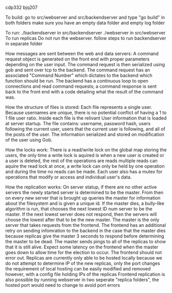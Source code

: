 cdp332
bjq207

To build:
    go to src/webserver and src/backendserver and type "go build" in both folders
    make sure you have an empty data folder and empty log folder

To run:
    ./backendserver in src/backendserver
    ./webserver in src/webserver
To run replicas
    Do not run the webserver.
    follow steps to run backendserver in separate folder

How messages are sent between the web and data servers:
    A command request object is generated on the front end with proper parameters depending on 
    the user input.  The command request is then serialized using gob and sent over tcp to the
    backend.  The command request has an associated "Command Number" which dictates to the backend
    which function should be run.  The backend has a continuous loop to open connections and read
    command requests; a command response is sent back to the front end with a code detailing what
    the result of the command was.

How the structure of files is stored:
    Each file represents a single user.  Because usernames are unique, there is no potential conflict
    of having a 1 to 1 file user ratio.  Inside each file is the relivant User information that is
    loaded at server startup.  The file contains: username, password hash, users following the
    current user, users that the current user is following, and all of the posts of the user.
    The information serialized and stored on modification of the user using Gob.

How the locks work:
    There is a read/write lock on the global map storing the users, the only time a write lock is
    aquired is when a new user is created or a user is deleted, the rest of the operations are reads
    multiple reads can aquire the read lock at once, a write lock can only be held by one operation
    and during the time no reads can be made.   Each user also has a mutex for operations that modify
    or access and individual user's data.

How the replication works:
    On server statup, if there are no other active servers the newly started server is determined to be
    the master.  From then on every new server that is brought up queries the master for information about
    the filesystem and is given a unique id.  If the master dies, a bully-like algorithm is run, that chooses
    the next lowest ID num server to be the master.  If the next lowest server does not respond, then the servers
    will choose the lowest after that to be the new master.  The master is the only server that takes requests
    from the frontend.
    The frontend has an additional retry on sending infomration to the backend in the case that the master dies
    because replicas give the master 3 seconds to respond before determining the master to be dead.
    The master sends pings to all of the replicas to show that it is still alive.
    Expect some latency on the frontend when the master goes down to allow time for the election to occur.  The
    frontend should not error out.
    Replicas are currently only able to be hosted locally because we do not attempt to determine IP of the new replicas, only the port changes
    the requirement of local hosting can be easily modified and removed however, with a config file holding IPs of the replicas
    Frontend replication is also possible by running webserver in two seperate "replica folders", the hosted port would need to change to avoid port errors

